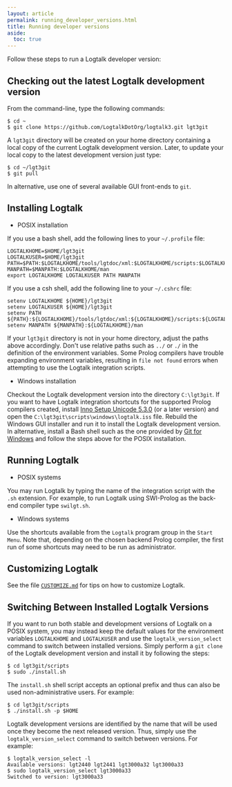 ```yaml
---
layout: article
permalink: running_developer_versions.html
title: Running developer versions
aside:
  toc: true
---
```


Follow these steps to run a Logtalk developer version:

Checking out the latest Logtalk development version
---------------------------------------------------

From the command-line, type the following commands:

```shell
$ cd ~
$ git clone https://github.com/LogtalkDotOrg/logtalk3.git lgt3git
```

A `lgt3git` directory will be created on your home directory containing a local copy of the current Logtalk development version. Later, to update your local copy to the latest development version just type:

```shell
$ cd ~/lgt3git
$ git pull
```

In alternative, use one of several available GUI front-ends to `git`.

Installing Logtalk
------------------

* POSIX installation

If you use a bash shell, add the following lines to your `~/.profile` file:

```shell
LOGTALKHOME=$HOME/lgt3git
LOGTALKUSER=$HOME/lgt3git
PATH=$PATH:$LOGTALKHOME/tools/lgtdoc/xml:$LOGTALKHOME/scripts:$LOGTALKHOME/integration
MANPATH=$MANPATH:$LOGTALKHOME/man
export LOGTALKHOME LOGTALKUSER PATH MANPATH
```

If you use a csh shell, add the following line to your `~/.cshrc` file:

```shell
setenv LOGTALKHOME ${HOME}/lgt3git
setenv LOGTALKUSER ${HOME}/lgt3git
setenv PATH ${PATH}:${LOGTALKHOME}/tools/lgtdoc/xml:${LOGTALKHOME}/scripts:${LOGTALKHOME}/integration
setenv MANPATH ${MANPATH}:${LOGTALKHOME}/man
```

If your `lgt3git` directory is not in your home directory, adjust the paths above accordingly. Don't use relative paths such as `../` or `./` in the definition of the environment variables. Some Prolog compilers have trouble expanding environment variables, resulting in `file not found` errors when attempting to use the Logtalk integration scripts.

* Windows installation

Checkout the Logtalk development version into the directory `C:\lgt3git`. If you want to have Logtalk integration shortcuts for the supported Prolog compilers created, install [Inno Setup Unicode 5.3.0](http://www.jrsoftware.org/isinfo.php) (or a later version) and open the `C:\lgt3git\scripts\windows\logtalk.iss` file. Rebuild the Windows GUI installer and run it to install the Logtalk development version. In alternative, install a Bash shell such as the one provided by [Git for Windows](http://msysgit.github.io) and follow the steps above for the POSIX installation. 

Running Logtalk
---------------

* POSIX systems

You may run Logtalk by typing the name of the integration script with the `.sh` extension. For example, to run Logtalk using SWI-Prolog as the back-end compiler type `swilgt.sh`.

* Windows systems

Use the shortcuts available from the `Logtalk` program group in the `Start Menu`. Note that, depending on the chosen backend Prolog compiler, the first run of some shortcuts may need to be run as administrator.

Customizing Logtalk
-------------------

See the file [`CUSTOMIZE.md`](https://github.com/LogtalkDotOrg/logtalk3/blob/master/CUSTOMIZE.md) for tips on how to customize Logtalk.

Switching Between Installed Logtalk Versions
--------------------------------------------

If you want to run both stable and development versions of Logtalk on a POSIX system, you may instead keep the default values for the environment variables `LOGTALKHOME` and `LOGTALKUSER` and use the `logtalk_version_select` command to switch between installed versions. Simply perform a `git clone` of the Logtalk development version and install it by following the steps:

```shell
$ cd lgt3git/scripts
$ sudo ./install.sh
```

The `install.sh` shell script accepts an optional prefix and thus can also be used non-administrative users. For example:

```shell
$ cd lgt3git/scripts
$ ./install.sh -p $HOME
```

Logtalk development versions are identified by the name that will be used once they become the next released version. Thus, simply use the `logtalk_version_select` command to switch between versions. For example:

```shell
$ logtalk_version_select -l
Available versions: lgt2440 lgt2441 lgt3000a32 lgt3000a33
$ sudo logtalk_version_select lgt3000a33
Switched to version: lgt3000a33
```
